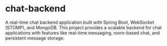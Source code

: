 # chat-backend
A real-time chat backend application built with Spring Boot, WebSocket (STOMP), and MongoDB. This project provides a scalable backend for chat applications with features like real-time messaging, room-based chat, and persistent message storage.
